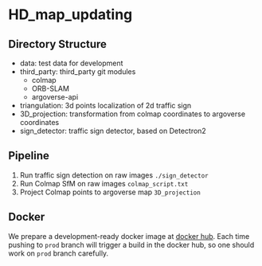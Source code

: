 # HD_map_updating
## Directory Structure
- data: test data for development
- third_party: third_party git modules
    - colmap
    - ORB-SLAM
    - argoverse-api
- triangulation: 3d points localization of 2d traffic sign
- 3D_projection: transformation from colmap coordinates to argoverse coordinates
- sign_detector: traffic sign detector, based on Detectron2

## Pipeline
1. Run traffic sign detection on raw images `./sign_detector`
2. Run Colmap SfM on raw images `colmap_script.txt`
3. Project Colmap points to argoverse map `3D_projection`

## Docker
We prepare a development-ready docker image at [docker hub](https://hub.docker.com/r/kuoyichun1102/colmap_detectron).
Each time pushing to `prod` branch will trigger a build in the docker hub, so one should work on `prod` branch carefully.